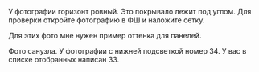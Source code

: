 У фотографии горизонт ровный. Это покрывало лежит под углом. Для проверки откройте фотографию в ФШ и наложите сетку.


Для этих фото мне нужен пример оттенка для панелей. 

Фото санузла.
У фотографии с нижней подсветкой номер 34. У вас в списке отобранных написан 33.